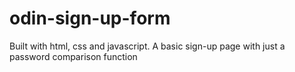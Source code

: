 # odin-sign-up-form

Built with html, css and javascript.
A basic sign-up page with just a password comparison function
